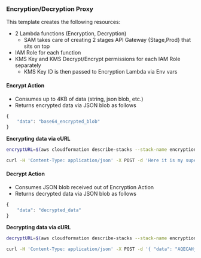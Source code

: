 ### Encryption/Decryption Proxy

This template creates the following resources:

* 2 Lambda functions (Encryption, Decryption)
    - SAM takes care of creating 2 stages API Gateway {Stage,Prod} that sits on top
* IAM Role for each function
* KMS Key and KMS Decrypt/Encrypt permissions for each IAM Role separately
    - KMS Key ID is then passed to Encryption Lambda via Env vars


#### Encrypt Action

* Consumes up to 4KB of data (string, json blob, etc.)
* Returns encrypted data via JSON blob as follows

```javascript
{
    "data": "base64_encrypted_blob"
}
```

**Encrypting data via cURL**

```bash
encryptURL=$(aws cloudformation describe-stacks --stack-name encryption-proxy --query 'Stacks[].Outputs[?OutputKey==`EncryptURL`].OutputValue' --output text)

curl -H 'Content-Type: application/json' -X POST -d 'Here it is my super secret data...' ${encryptURL}
```

#### Decrypt Action

* Consumes JSON blob received out of Encryption Action
* Returns decrypted data via JSON blob as follows

```javascript
{
    "data": "decrypted_data"
}
```

**Decrypting data via cURL**

```bash
decryptURL=$(aws cloudformation describe-stacks --stack-name encryption-proxy --query 'Stacks[].Outputs[?OutputKey==`DecryptURL`].OutputValue' --output text)

curl -H 'Content-Type: application/json' -X POST -d '{ "data": "AQECAHjgf/RDFTAO0+ief3VXaJRnnKbyaaEsVhkmYxTcbiNhcgAAAHIwcAYJKoZIhvcNAQcGoGMw\nYQIBADBcBgkqhkiG9w0BBwEwHgYJYIZIAWUDBAEuMBEEDBX7iv8CwG1gr2Hc4wIBEIAvS1cXraMW\n3PU96z4AACGj7Wuo007HwWjtK/quSi3FKyYFvkJ10YhDOEvzxOD7Ntw=\n" }' ${decryptURL}
```
